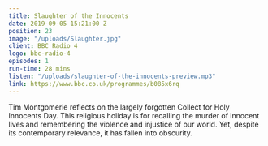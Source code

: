 ```yaml
---
title: Slaughter of the Innocents
date: 2019-09-05 15:21:00 Z
position: 23
image: "/uploads/Slaughter.jpg"
client: BBC Radio 4
logo: bbc-radio-4
episodes: 1
run-time: 28 mins
listen: "/uploads/slaughter-of-the-innocents-preview.mp3"
link: https://www.bbc.co.uk/programmes/b085x6rq
---
```


Tim Montgomerie reflects on the largely forgotten Collect for Holy Innocents Day. This religious holiday is for recalling the murder of innocent lives and remembering the violence and injustice of our world. Yet, despite its contemporary relevance, it has fallen into obscurity.